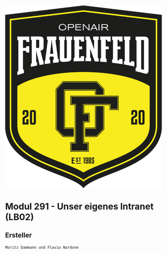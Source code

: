 ![Logo](Webshop/client/src/assets/logo.png)
# Modul 291 - Unser eigenes Intranet (LB02)

## Ersteller
```
Moritz Dammann und Flavio Nardone
```